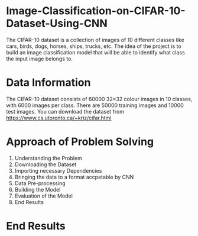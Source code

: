 # Image-Classification-on-CIFAR-10-Dataset-Using-CNN
The CIFAR-10 dataset is a collection of images of 10 different classes like cars, birds, dogs, horses, ships, trucks, etc. The idea of the project is to build an image classification model that will be able to identify what class the input image belongs to. 
# Data Information
The CIFAR-10 dataset consists of 60000 32×32 colour images in 10 classes, with 6000 images per class. There are 50000 training images and 10000 test images. You can download the dataset from https://www.cs.utoronto.ca/~kriz/cifar.html
# Approach of Problem Solving
1. Understanding the Problem  
2. Downloading the Dataset
3. Importing necessary Dependencies
4. Bringing the data to a format accpetable by CNN
5. Data Pre-processing
6. Building the Model
7. Evaluation of the Model
8. End Results
# End Results

